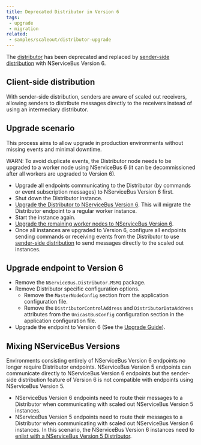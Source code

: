 ```yaml
---
title: Deprecated Distributor in Version 6
tags:
 - upgrade
 - migration
related:
 - samples/scaleout/distributor-upgrade
---
```


The [distributor](/nservicebus/scalability-and-ha/distributor.md) has been deprecated and replaced by [sender-side distribution](/nservicebus/msmq/scalability-and-ha/sender-side-distribution.md) with NServiceBus Version 6.

## Client-side distribution

With sender-side distribution, senders are aware of scaled out receivers, allowing senders to distribute messages directly to the receivers instead of using an intermediary distributor.


## Upgrade scenario

This process aims to allow upgrade in production environments without missing events and minimal downtime.

WARN: To avoid duplicate events, the Distributor node needs to be upgraded to a worker node using NServiceBus 6 (it can be decommissioned after all workers are upgraded to Version 6).

* Upgrade all endpoints communicating to the Distributor (by commands or event subscription messages) to NServiceBus Version 6 first.
* Shut down the Distributor instance.
* [Upgrade the Distributor to NServiceBus Version 6](#upgrade-endpoint-to-version-6). This will migrate the Distributor endpoint to a regular worker instance.
* Start the instance again.
* [Upgrade the remaining worker nodes to NServiceBus Version 6](#upgrade-endpoint-to-version-6).
* Once all instances are upgraded to Version 6, configure all endpoints sending commands or receiving events from the Distributor to use [sender-side distribution](/nservicebus/msmq/scalability-and-ha/sender-side-distribution.md) to send messages directly to the scaled out instances.


## Upgrade endpoint to Version 6

* Remove the `NServiceBus.Distributor.MSMQ` package.
* Remove Distributor specific configuration options.
  * Remove the `MasterNodeConfig` section from the application configuration file.
  * Remove the `DistributorControlAddress` and `DistributorDataAddress` attributes from the `UnicastBusConfig` configuration section in the application configuration file.
* Upgrade the endpoint to Version 6 (See the [Upgrade Guide](/nservicebus/upgrades/5to6)).


## Mixing NServiceBus Versions

Environments consisting entirely of NServiceBus Version 6 endpoints no longer require Distributor endpoints. NServiceBus Version 5 endpoints can communicate directly to NServiceBus Version 6 endpoints but the sender-side distribution feature of Version 6 is not compatible with endpoints using NServiceBus Version 5.

* NServiceBus Version 6 endpoints need to route their messages to a Distributor when communicating with scaled out NServiceBus Version 5 instances.
* NServiceBus Version 5 endpoints need to route their messages to a Distributor when communicating with scaled out NServiceBus Version 6 instances. In this scenario, the NServiceBus Version 6 instances need to [enlist with a NServiceBus Version 5 Distributor](#remove-subscriptions-for-the-distributor).
